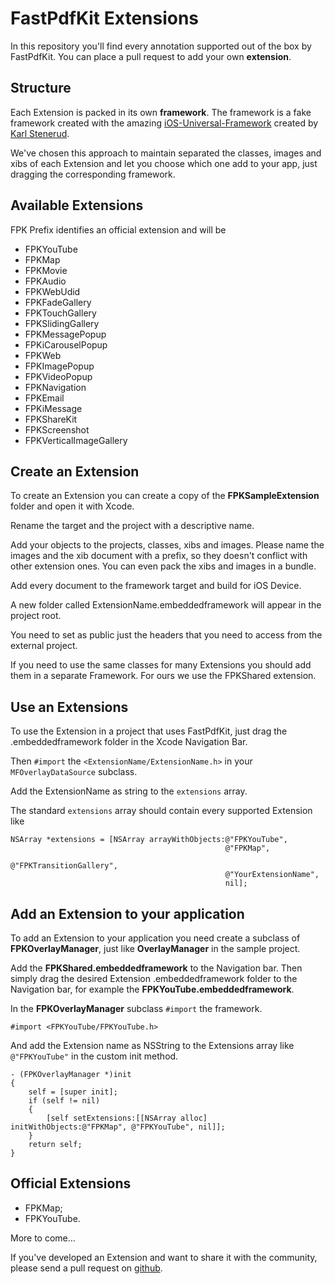 # FastPdfKit Extensions

In this repository you'll find every annotation supported out of the box by FastPdfKit. You can place a pull request to add your own **extension**.

## Structure

Each Extension is packed in its own **framework**. The framework is a fake framework created with the amazing [iOS-Universal-Framework](https://github.com/kstenerud/iOS-Universal-Framework) created by [Karl Stenerud](https://github.com/kstenerud).

We've chosen this approach to maintain separated the classes, images and xibs of each Extension and let you choose which one add to your app, just dragging the corresponding framework.

## Available Extensions

FPK Prefix identifies an official extension and will be 

* FPKYouTube
* FPKMap
* FPKMovie
* FPKAudio
* FPKWebUdid
* FPKFadeGallery
* FPKTouchGallery
* FPKSlidingGallery
* FPKMessagePopup
* FPKiCarouselPopup
* FPKWeb
* FPKImagePopup
* FPKVideoPopup
* FPKNavigation
* FPKEmail
* FPKiMessage
* FPKShareKit
* FPKScreenshot
* FPKVerticalImageGallery

## Create an Extension

To create an Extension you can create a copy of the **FPKSampleExtension** folder and open it with Xcode.

Rename the target and the project with a descriptive name.

Add your objects to the projects, classes, xibs and images. Please name the images and the xib document with a prefix, so they doesn't conflict with other extension ones. You can even pack the xibs and images in a bundle.

Add every document to the framework target and build for iOS Device.

A new folder called ExtensionName.embeddedframework will appear in the project root.

You need to set as public just the headers that you need to access from the external project.

If you need to use the same classes for many Extensions you should add them in a separate Framework. For ours we use the FPKShared extension.

## Use an Extensions

To use the Extension in a project that uses FastPdfKit, just drag the .embeddedframework folder in the Xcode Navigation Bar.

Then `#import` the `<ExtensionName/ExtensionName.h>` in your `MFOverlayDataSource` subclass.

Add the ExtensionName as string to the `extensions` array.

The standard `extensions` array should contain every supported Extension like 

    NSArray *extensions = [NSArray arrayWithObjects:@"FPKYouTube",
													@"FPKMap",
											 		@"FPKTransitionGallery", 
											 		@"YourExtensionName",
											 		nil];
											
											
											
## Add an Extension to your application

To add an Extension to your application you need create a subclass of **FPKOverlayManager**, just like **OverlayManager** in the sample project.

Add the **FPKShared.embeddedframework** to the Navigation bar.
Then simply drag the desired Extension .embeddedframework folder to the Navigation bar, for example the **FPKYouTube.embeddedframework**. 

In the **FPKOverlayManager** subclass `#import` the framework.

	#import <FPKYouTube/FPKYouTube.h>
	
And add the Extension name as NSString to the Extensions array like `@"FPKYouTube"` in the custom init method.

	- (FPKOverlayManager *)init
	{
		self = [super init];
		if (self != nil)
		{
			[self setExtensions:[[NSArray alloc] initWithObjects:@"FPKMap", @"FPKYouTube", nil]];
		}
		return self;
	}

## Official Extensions

* FPKMap;
* FPKYouTube.

More to come...

If you've developed an Extension and want to share it with the community, please send a pull request on [github](http://git.io/fpke).
